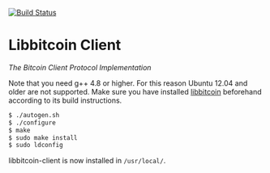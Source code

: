 [![Build Status](https://travis-ci.org/libbitcoin/libbitcoin-client.svg?branch=master)](https://travis-ci.org/libbitcoin/libbitcoin-client)

# Libbitcoin Client

*The Bitcoin Client Protocol Implementation*

Note that you need g++ 4.8 or higher. For this reason Ubuntu 12.04 and older are not supported. Make sure you have installed [libbitcoin](https://github.com/libbitcoin/libbitcoin) beforehand according to its build instructions.

```sh
$ ./autogen.sh
$ ./configure
$ make
$ sudo make install
$ sudo ldconfig
```

libbitcoin-client is now installed in `/usr/local/`.
